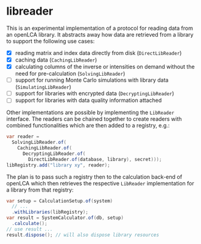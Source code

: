# libreader

This is an experimental implementation of a protocol for reading data from an openLCA library. It abstracts away how data are retrieved from a library to support the following use cases:

* [x] reading matrix and index data directly from disk (`DirectLibReader`)
* [x] caching data (`CachingLibReader`)
* [x] calculating columns of the inverse or intensities on demand without the need for pre-calculation (`SolvingLibReader`)
* [ ] support for running Monte Carlo simulations with library data (`SimulatingLibReader`)
* [ ] support for libraries with encrypted data (`DecryptingLibReader`)
* [ ] support for libraries with data quality information attached

Other implementations are possible by implementing the `LibReader` interface. The readers can be chained together to create readers with combined functionalities which are then added to a registry, e.g.:

```java
var reader =
  SolvingLibReader.of(
    CachingLibReader.of(
      DecryptingLibReader.of(
        DirectLibReader.of(database, library), secret)));
libRegistry.add("library xy", reader);
```

The plan is to pass such a registry then to the calculation back-end of openLCA which then retrieves the respective `LibReader` implementation for a library from that registry:

```java
var setup = CalculationSetup.of(system)
  // ...
  .withLibraries(libRegistry);
var result = SystemCalculator.of(db, setup)
  .calculate();
// use result ...
result.dispose(); // will also dispose library resources
```
